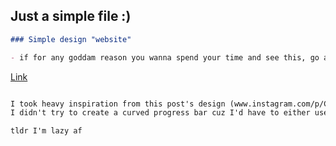 ## Just a simple file :)

```markdown
### Simple design "website"

- if for any goddam reason you wanna spend your time and see this, go ahead and do it

```

[Link](https://nyyu.github.io/01-Test/)

```markdown

I took heavy inspiration from this post's design (www.instagram.com/p/CY63ifFvkE_/), also..
I didn't try to create a curved progress bar cuz I'd have to either use border and border-radius or canvas and I got no time for dat

tldr I'm lazy af

```
